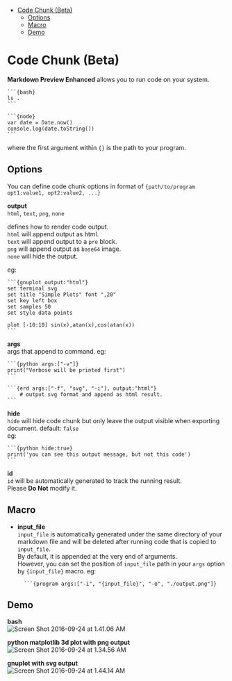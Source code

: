 
<!-- toc orderedList:0 -->

- [Code Chunk (Beta)](#code-chunk-beta)
	- [Options](#options)
	- [Macro](#macro)
	- [Demo](#demo)

<!-- tocstop -->

# Code Chunk (Beta)
**Markdown Preview Enhanced** allows you to run code on your system.   

    ```{bash}
    ls .
    ```

    ```{node}
    var date = Date.now()
    console.log(date.toString())
    ```

where the first argument within `{}` is the path to your program.   

## Options
You can define code chunk options in format of `{path/to/program  opt1:value1, opt2:value2, ...}`   

**output**  
`html`, `text`, `png`, `none`  

defines how to render code output.   
`html` will append output as html.   
`text` will append output to a `pre` block.    
`png` will append output as `base64` image.  
`none` will hide the output.  

eg:     

    ```{gnuplot output:"html"}
    set terminal svg
    set title "Simple Plots" font ",20"
    set key left box
    set samples 50
    set style data points

    plot [-10:10] sin(x),atan(x),cos(atan(x))
    ```

**args**  
args that append to command. eg:    

    ```{python args:["-v"]}
    print("Verbose will be printed first")
    ```

    ```{erd args:["-f", "svg", "-i"], output:"html"}
		# output svg format and append as html result.
    ```

**hide**  
`hide` will hide code chunk but only leave the output visible when exporting document. default: `false`  
eg:

    ```{python hide:true}
    print('you can see this output message, but not this code')
    ```

**id**  
`id` will be automatically generated to track the running result.  
Please **Do Not** modify it.  

## Macro
* **input_file**  
`input_file` is automatically generated under the same directory of your markdown file and will be deleted after running code that is copied to `input_file`.      
By default, it is appended at the very end of arguments.  
However, you can set the position of `input_file` path in your `args` option by `{input_file}` macro. eg:  

		```{program args:["-i", "{input_file}", "-o", "./output.png"]}


## Demo
**bash**  
![Screen Shot 2016-09-24 at 1.41.06 AM](http://i.imgur.com/v5Y7juh.png)

**python matplotlib 3d plot with png output**  
![Screen Shot 2016-09-24 at 1.34.56 AM](http://i.imgur.com/TDFxRNy.png)

**gnuplot with svg output**    
![Screen Shot 2016-09-24 at 1.44.14 AM](http://i.imgur.com/S93g7Tk.png)


